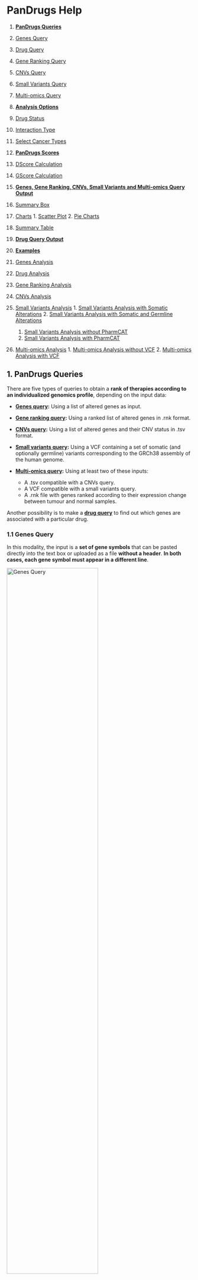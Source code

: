 # PanDrugs Help

1. **[PanDrugs Queries](#!/help#pandrugs-queries)**
  1. [Genes Query](#!/help#genes-query)
  2. [Drug Query](#!/help#drug-query)
  3. [Gene Ranking Query](#!/help#gene-ranking-query)
  4. [CNVs Query](#!/help#cnvs-query)
  5. [Small Variants Query](#!/help#vcf-query)
  6. [Multi-omics Query](#!/help#multi-omics-query)


2. **[Analysis Options](#!/help#analysis-options)**
  1. [Drug Status](#!/help#drugs-status)
  2. [Interaction Type](#!/help#interaction-type)
  3. [Select Cancer Types](#!/help#select-cancer-types)


3. **[PanDrugs Scores](#!/help#pandrugs-scores)**
  1. [DScore Calculation](#!/help#dscore-calculation)
  2. [GScore Calculation](#!/help#gscore-calculation)


4. **[Genes, Gene Ranking, CNVs, Small Variants and Multi-omics Query Output](#!/help#genes-gene-rank-cnvs-vcf-and-multi-omics-query-output)**
  1. [Summary Box](#!/help#summary-box)
  2. [Charts](#!/help#drug-status-level)
    1. [Scatter Plot](#!/help#scatter-plot)
    2. [Pie Charts](#!/help#pie-charts)
  3. [Summary Table](#!/help#summary-table)


5. **[Drug Query Output](#!/help#drug-query-output)**


6. **[Examples](#!/help#examples)**
  1. [Genes Analysis](#!/help#examples-genes-query)
  2. [Drug Analysis](#!/help#examples-drug-query)
  3. [Gene Ranking Analysis](#!/help#examples-gene-ranking-query)
  4. [CNVs Analysis](#!/help#examples-cnvs-query)
  5. [Small Variants Analysis](#!/help#examples-vcf-query)
    1. [Small Variants Analysis with Somatic Alterations](#!/help#examples-vcf-query-somatic-variants)
    2. [Small Variants Analysis with Somatic and Germline Alterations](#!/help#examples-vcf-query-somatic-germline-variants)
      1. [Small Variants Analysis without PharmCAT](#!/help#examples-vcf-query-no-pharmcat)
      2. [Small Variants Analysis with PharmCAT](#!/help#examples-vcf-query-pharmcat)
  6. [Multi-omics Analysis](#!/help#examples-multi-omics-query)
    1. [Multi-omics Analysis without VCF](#!/help#examples-multi-omics-query-wo-vcf)
    2. [Multi-omics Analysis with VCF](#!/help#examples-multi-omics-query-w-vcf)


## 1. PanDrugs Queries<a name="pandrugs-queries"></a>
There are five types of queries to obtain a **rank of therapies according to an individualized genomics profile**, depending on the input data:

  - **[Genes query](#!/help#genes-query):** Using a list of altered genes as input.
  - **[Gene ranking query](#!/help#gene-ranking-query):** Using a ranked list of altered genes in .rnk format.
  - **[CNVs query](#!/help#gene-ranking-query):** Using a list of altered genes and their CNV status in .tsv format.
  - **[Small variants query](#!/help#vcf-query):** Using a VCF containing a set of somatic (and optionally germline) variants corresponding to the GRCh38 assembly of the human genome.
  - **[Multi-omics query](#!/help#multi-omics-query):** Using at least two of these inputs:
    
    - A .tsv compatible with a CNVs query.
    - A VCF compatible with a small variants query.
    - A .rnk file with genes ranked according to their expression change between tumour and normal samples.

Another possibility is to make a **[drug query](#!/help#drug-query)** to find out which genes are associated with a particular drug.

### 1.1 Genes Query<a name="genes-query"></a>
In this modality, the input is a **set of gene symbols** that can be pasted directly into the text box or uploaded as a file **without a header**. **In both cases, each gene symbol must appear in a different line**.

<div style="text-align: left;"><img src="genes-query-01.png" alt="Genes Query" height="70%" width="70%"/>

### 1.2 Drug Query<a name="drug-query"></a>
**A single drug** can be queried to explore its connection with the genes in the database. PanDrugsdb contains information about drug synonyms. So, as you type a drug name, several suggestions matching your query will appear.

<div style="text-align: left;"><img src="drug-query-01.png" alt="Drug Query" height="70%" width="70%"/>

### 1.3 Gene Ranking Query<a name="gene-ranking-query"></a>
In this type of query, it is possible to upload a **ranked list of genes as a [.rnk file](https://software.broadinstitute.org/cancer/software/gsea/wiki/index.php/Data_formats#RNK:_Ranked_list_file_format_.28.2A.rnk.29)**.

This file must consist of two tab-delimited columns containing gene symbols and the ranking metric, respectively. Each gene symbol must appear in a different line. 

The ranking metric will be scaled between 0 and 1 and will be treated as a user-supplied [GScore](#!/help#gscore-calculation), overwriting the pre-computed one.

<div style="text-align: left;"><img src="gene-ranking-query-01.png" alt="Gene Ranking Query" height="70%" width="70%"/>

### 1.4 CNVs Query<a name="cnvs-query"></a>
In this modality, you can upload a **tab-delimited file without headers** formed by two columns. The first one must contain a **gene symbol** per line. The second column must indicate the **CNV status** of the corresponding gene (either "AMP" for amplification or "DEL" for deletion). **Diploid genes must not be listed in this file**.

<div style="text-align: left;"><img src="cnvs-query-01.png" alt="CNVs Query" height="70%" width="70%"/>

### 1.5 Small Variants Query<a name="vcf-query"></a>
In this type of query, you must upload a **[VCF](https://samtools.github.io/hts-specs/VCFv4.2.pdf)** containing somatic and, optionally, germline variants. The genomic coordinates in this VCF must correspond to the GRCh38 assembly of the human genome.

**If the input VCF contains germline variants, there is an option to run [PharmCAT](https://pharmcat.org) and include the [Clinical Pharmacogenetics Implementation Consortium (CPIC)](https://cpicpgx.org) guidelines in the final ranking returned by PanDrugs**. To do so, the **input VCF must contain genotype data with one or two sample columns**. These are the two accepted formats:

- **Ideally**, a VCF with **two sample columns named "tumor" and "normal"** detailing the genotypes of the corresponding variant in each sample. Please note that, while the order of the sample columns is indifferent, **the names must be exactly "tumor" and "normal"**.
- A VCF with a **single sample column** containing somatic and germline variants all together. In this case, **there are no requirements regarding the name of the sample column**.

<div style="text-align: left;"><img src="vcf-query-01.png" alt="Small Variants Query" height="70%" width="70%"/>

To create a new analysis, click on <span style="color:#50AC50">**New variants analysis...**</span> and then select a valid VCF file. You can click on <span style="color:#50AC50">**PharmCAT analysis**</span> and optionally upload a .tsv file with genotypes called outside PharmCAT. Moreover, you can provide a meaningful name for the job. Finally, click on <span style="color:#50AC50">**Submit VCF**</span>.

<div style="text-align: left;"><img src="vcf-query-02.png" alt="New VCF Analysis" height="40%" width="40%"/>

A message indicating that the computation has been successfully submitted will appear. In this message, you will get a link to follow the computation progress.

<div style="text-align: left;"><img src="vcf-query-03.png" alt="Small Variants Query Submission Message" height="40%" width="40%"/>

Moreover, if you come back to the <span style="color:#50AC50">**Small Variants**</span> tab or follow the link, you will notice a progress bar associated with your job. As the computation progresses, the completion of the different steps will be indicated in this progress bar.

<div style="text-align: left;"><img src="vcf-query-04.png" alt="Progress Bar" height="70%" width="70%"/>

During this process, the somatic variants included in the VCF are annotated using Ensembl's [Variant Effect Predictor (VEP)](https://www.ensembl.org/info/docs/tools/vep/index.html) and additional databases. With these annotations, a Variant Score (VScore) is computed for each variant. The final GScore is then calculated as the maximum VScore for the principal transcript of each gene.

If you clicked on <span style="color:#50AC50">**PharmCAT analysis**</span>, the germline variants will be used to query PharmCAT to retrieve the CPIC recommendations.

Finally, when the progress bar is complete, you can query PanDrugsdb and obtain a ranking of treatments **tailored to the provided genomics profile**. If you clicked on <span style="color:#50AC50">**PharmCAT analysis**</span>, PanDrugs output will contain CPIC guidelines (if any) for the ranked drugs and a link to PharmCAT's report.

Moreover, it is possible to download a tab-delimited file with the annotations for each somatic variant and the corresponding VScore by clicking on <span style="color:#50AC50">**Download VScores**</span> or the PharmCAT report by clicking on <span style="color:#50AC50">**PharmCAT report**</span>.

<div style="text-align: left;"><img src="vcf-query-05.png" alt="Progress Bar Completed" height="70%" width="70%"/>

If you are logged in PanDrugs, the results of the query will be stored in your account. You will be able to access any previous analyses done within the last 6 months and select one of them to make a new query. You can register [here](https://pandrugs.sing-group.org/#!/login). **Note that the germline variants used to query PharmCAT are deleted immediately and are not stored in our servers**.

### 1.6 Multi-omics Query<a name="multi-omics-query"></a>
You can perform a multi-omics query in case you have at least two of these inputs for the same patient:

  - CNV data.
  - A VCF.
  - Expression data.

<div style="text-align: left;"><img src="multi-omics-query-01.png" alt="Multi-omics Query" height="100%" width="100%"/>

In this type of query, the expression data can be uploaded as a **[.rnk file](https://software.broadinstitute.org/cancer/software/gsea/wiki/index.php/Data_formats#RNK:_Ranked_list_file_format_.28.2A.rnk.29)**.

This file must consist of two tab-delimited columns containing gene symbols and the ranking metric, respectively. Each gene symbol must appear in a different line and **the ranking metric must reflect the expression change between tumour and normal samples** (e.g. a differential expression test statistic).

The files containing CNV information and the VCF must be as detailed in sections [CNVs Query](#!/help#cnvs-query) and [Small Variants Query](#!/help#vcf-query), respectively.

If expression data is available, PanDrugs will compute the 90th percentile of the expression metric and will assign an expression label to each gene in the .rnk file:

- **Highly Overexpressed:** Genes with an expression metric above the 90th percentile.
- **Overexpressed:** Genes with an expression metric > 0.
- **Underexpressed:** Genes with an expression metric < 0.
- **Not Expressed:** Genes with no expression information (i.e. genes that appear in any other input).

Then, PanDrugs will query its database with the genes with known CNV status information, if available. Moreover, if there is a VCF, PanDrugs runs a small variants query (with an optional call to PharmCAT) as [detailed before](#!/help#vcf-query). The output table will contain annotations for each drug-associated gene, including its SNV, CNV and expression status, when available.

## 2. Analysis Options<a name="analysis-options"></a>

Those queries based on genes ([genes](#!/help#genes-query), a [gene ranking](#!/help#gene-ranking-query), [CNVs](#!/help#cnvs-query) and [small variants](#!/help#vcf-query)) can be adjusted using the panel of analysis options.

PanDrugs2 includes two analysis modes: the **clinical mode**, which filters out experimental drugs and pathway member associations from the query results, and the **discovery mode**, which allows the selection of all possible filters to expand the therapeutic options suggested by PanDrugs.

<div style="text-align: left;"><img src="analysis-options.png" alt="Analysis Options" height="60%" width="60%"/>

### 2.1 Drug Status<a name="drugs-status-level"></a>

Allows filtering therapeutic options according to their approval status for cancer or other pathologies. The options are:

**Cancer:**

- **FDA approved:** FDA-approved drugs for cancer treatment.
- **Clinical trials:** Drugs in clinical trials for cancer treatment.

**Other pathologies:**

- **FDA approved:** FDA-approved drugs for other conditions or pathologies.
- **Clinical trials:** Drugs in clinical trials for the treatment of other conditions or pathologies.
- **Experimental:** Compounds in the pre-clinical stage.

By default, the clinical mode is selected so the results include approved drugs or drugs in clinical trials for cancer or other pathologies.

### 2.2 Interaction Type<a name="interaction-type"></a>

Allows filtering therapeutic options according to the type of drug-gene interaction:

- **Direct target<img src="direct-target-interaction.svg" alt="Direct Target" height="25" width="85" style="vertical-align:middle;"/>:** Show drugs that directly target any input gene that contributes to a disease phenotype (e.g. *BRAF* is a direct target of vemurafenib).

- **Biomarker<img src="biomarker-interaction.svg" alt="Biomarker" height="25" width="85" style="vertical-align:middle;"/>:** Show drugs whose response is associated, based on clinical or pre-clinical evidence, with the genetic status of any input gene (e.g. *BRCA*-mutated cancers responding to PARP inhibitors).

- **Genetic dependency<img src="genetic-dependency-interaction.svg" alt="Pathway Member" height="25" width="135" style="vertical-align:middle;"/>**: Show drugs that target any druggable gene upon which an input gene functionally depends (e.g. patients with *BRAF* GoF treated with BRAF and MEK inhibitors can develop resistance involving MAPK signalling reactivation. Thus, PanDrugs suggests targeting *MAP2K1* in tumours with *BRAF* GoF).

- **Pathway member<img src="pathway-member-interaction.svg" alt="Pathway Member" height="25" width="135" style="vertical-align:middle;"/>:** Show drugs that target any downstream druggable genes within the pathway of the input genes (e.g. patients with mutations in *TSC1/2* respond to downstream inhibition of the mTOR pathway).

By default, the clinical mode is selected so the results include all types of drug-gene interactions except for pathway members.

### 2.3 Select Cancer Types<a name="select-cancer-types"></a>

Allows to filter therapeutic options **approved for specific cancer types**. **Drugs in clinical trials or experimental drugs associated with the input genes will be shown independently of this filter**. If you want your output to only contain approved drugs for the selected cancer types, **you must also filter by FDA-approved drugs for cancer** (see [Drug Status](#!/help#drugs-status-level) section).

By default, all cancer types are selected.

## 3. PanDrugs Scores<a name="pandrugs-scores"></a>

PanDrugs **ranks the results based on** two scores: the **Drug Score (DScore)** and the **Gene Score (GScore)**.

- The **DScore** measures the **suitability of the treatment** according to the drug indication and status, type of drug-gene association and curation level of the sources. It **ranges from -1 to 1**, with the negative values corresponding to resistance and the positive values corresponding to sensitivity.

- The **GScore** measures the **biological relevance of a gene in the tumoral process and its druggability**. It is estimated according to gene essentiality, tumor vulnerability, relevance of the gene in cancer, its druggability level, the biological impact of mutations, the frequency of gene alterations and their clinical implications. The GScore **ranges from 0 to 1**.

### 3.1 DScore Calculation<a name="dscore-calculation"></a>

This score has been calculated according to the drug indication for cancer or other diseases, its approval status and the type of direct drug-gene association (direct target or biomarker). Moreover, the sign of the pre-computed DScore indicates the direction of the drug response (sensitivity or resistance).

| Disease                           | Drug Status     | Druggable Gene | Pre-computed DScore |
| --------------------------------- | --------------- | -------------- | ------------------- |
| Cancer                            | Approved        | Direct target  | ±1                  |
|                                   |                 | Biomarker      | ±0.9                |
| Other (in cancer clinical trials) |                 | Direct target  | ±0.8                |
|                                   |                 | Biomarker      | ±0.7                |
| Cancer                            | Clinical Trials | Direct target  | ±0.6                |
|                                   |                 | Biomarker      | ±0.5                |
| Other                             | Approved        | Direct target  | ±0.4                |
|                                   |                 | Biomarker      | ±0.3                |
|                                   | Clinical Trials | Direct target  | ±0.2                |
|                                   |                 | Biomarker      | ±0.1                |
|                                   | Experimental    | Direct target  | ±0.0008             |
|                                   |                 | Biomarker      | ±0.0004             |

The final DScore reported by PanDrugs depends on the type of query:
  
  - **After a Drug Query:** The table shows the pre-computed DScore of each drug-gene association.

  - **After any other query:** The table shows a final DScore for each individual drug. PanDrugs modifies the pre-computed DScore in absolute value to account for the approval status of the drug, the number of associated genes, their interactions with the drug and the curation level of the sources. The final DScore is then assigned to the maximum modified pre-computed DScore in absolute value multiplied by its original sign. If there are two maximum values with an opposed sign, the final DScore will be positive. Moreover, if the mutation of a drug-associated gene confers <span style="color:#7F0004">**resistance**</span> to the drug and the alteration of another associated gene indicates <span style="color:#2F7658">**sensitivity**</span>, that drug will be assigned the label <img src="response-both.svg" alt="Both" height="35" width="38" style="vertical-align:middle;"/>.

### 3.2 GScore Calculation<a name="gscore-calculation"></a>

PanDrugsdb stores pre-computed GScores for each gene symbol. This score has been calculated according to gene essentiality, tumour vulnerability, the relevance of the gene in cancer and its druggability level.

Depending on the type of query, the GScore can suffer modifications:
  
  - **After a drug, genes or CNVs query:** The GScore is equal to the pre-computed GScore.

  - **After a gene ranking query:** The GScore is computed by scaling the ranking metric between 0 and 1.

  - **After a small variants query:** A Variant Score (VScore) is computed for each variant taking into account their biological impact, their frequency, their clinical implications and the pre-computed GScore of the corresponding gene. The GScore is then calculated as the maximum VScore for the principal isoform of each gene.

  - **After a multi-omics query:** There can be two types of GScores:

    - **For the variants in the VCF:** The GScore is computed from VScores as in a small variants query.
    - **For the genes in the CNV file:** The GScore is computed as in a CNVs Query.

    If a gene has small variants and CNVs, the GScore computed from VScores has priority over the other GScore.
  
Except for the drug queries, the final PanDrugs ranking shows a collapsed GScore for each treatment, which is the maximum GScore among all drug-gene associations. PanDrugs collapsed table can be expanded to retrieve each individual GScore.

## 4. Genes, Gene Ranking, CNVs, Small Variants and Multi-omics Query Output<a name="genes-gene-rank-cnvs-vcf-and-multi-omics-query-output"></a>

Once the query has been completed, a summary box with the execution details, some plots and a summary table with a drug ranking will appear.

### 4.1 Summary Box<a name="summary-box"></a>

This box details the total number of queried genes as well as the number of genes present and absent in PanDrugsdb. Morever, it specifies the type of query in the title and the [analysis options](#!/help#analysis-options) that were selected. If you made a [Small Variants Query](#!/help#vcf-query) with <span style="color:#50AC50">**PharmCAT analysis**</span>, the full PharmCAT's report will be available for download at the summary box.

<div style="text-align: left;"><img src="summary-box-01.png" alt="Summary Box" height="100%" width="100%"/>

### 4.2 Charts<a name="drug-status-level"></a>

#### 4.2.1 Scatter Plot<a name="scatter-plot"></a>

In this plot, the x and y axes represent the DScore and GScore for each drug, respectively. Positive values of the x axis correspond to sensitivity assignations and negative values represent resistance associations.

The ranked therapies are plotted as points with different shapes, colors and sizes:

- **Shape** indicates the type of drug-gene association.
- **Color** indicates the approval status of the drug.
- **Size** is proportional to the final GScore/DScore ratio.

Moreover, we define two thresholds: DScore = 0.7 and GScore = 0.6 to divide the scatter plot into quadrants. The area above both thresholds is shaded in green and includes the drugs labelled as **Best Therapeutic Candidates (BTC)**.

You can click and drag the cursor to select any plot region you want to zoom in. In addition, the scatter plot can be printed or downloaded in different formats (PNG, JPEG, PDF or SVG) by clicking on this icon: <img src="download-icon.png" alt="Download Icon" height="15" width="15"/>.

<div style="text-align: left;"><img src="scatter-plot-01.svg" alt="Scatter Plot" height="80%" width="80%"/>

<div style="text-align: left;"><img src="scatter-plot-02.svg" alt="Scatter Plot Zoom In" height="80%" width="80%"/>

#### 4.2.2 Pie Charts<a name="pie-charts"></a>

**Drugs by approval status**

This chart shows the percentage of ranked therapies in each approval status group (<span style="color:#34BD85">Approved</span>, <span style="color:#FFCD46">Clinical Trials</span> or <span style="color:#337DB5">Experimental</span>).

<div style="text-align: left;"><img src="pie-chart-01.svg" alt="Pie Chart Approval Status" height="70%" width="70%"/>

**Drugs by family**

This chart shows the percentage of ranked therapies that belongs to each drug family.

<div style="text-align: left;"><img src="pie-chart-02.svg" alt="Pie Chart Drug Family" height="70%" width="70%"/>

These two charts can also be printed or downloaded in different formats (PNG, JPEG, PDF or SVG) by clicking on this icon: <img src="download-icon.png" alt="Download Icon" height="18" width="18" style="vertical-align:middle;"/>.

### 4.3 Summary Table<a name="summary-table"></a>

The summary table shows the therapeutic options returned by PanDrugs ranked first by DScore and then by GScore. This table has the following columns:

**1. Gene(s):** Queried genes that have an association with the corresponding drug in PanDrugsdb. Each gene symbol is linked to its page at the [NCBI](https://www.ncbi.nlm.nih.gov/gene).

**2. Drug:** Compound's name. Each drug is linked to its page in [PubChem](https://pubchem.ncbi.nlm.nih.gov).

**3. Interaction:** Drug-gene relationship between the genes and the drug. The value of this column in the collapsed table corresponds to the drug-gene pair with the highest DScore and GScore. Options are:

  - **Direct:** The altered gene is the target or the biomarker of the drug.

    - **Direct target <img src="direct-target-interaction.svg" alt="Direct Target" height="25" width="85" style="vertical-align:middle;"/>**
    - **Biomarker <img src="biomarker-interaction.svg" alt="Biomarker" height="25" width="85" style="vertical-align:middle;"/>**

  - **Indirect:** The drug's target is a gene related to the altered one.

    - **Pathway member<img src="pathway-member-interaction.svg" alt="Pathway Member" height="25" width="135" style="vertical-align:middle;"/>**
    <!-- - Genetic dependency <img src="genetic-dependency-interaction.svg" alt="Genetic Depedency" height="14" width="85"/> -->

**4. Drug status:** Approval status and cancer prescription for the approved drugs.

**5. Type of therapy:** Only available for drugs approved for cancer treatment. Options are:

  - **Targeted therapy:** Drugs that specifically attack cancer cells.
  - **Chemotherapy:** Drugs that kill fast-growing cells.
  - **Immunotherapy:** Drugs that boost or change how the immune system works in order to fight against cancer.
  - **Hormone therapy:** Suppression of certain hormones that can prompt or help in the tumor growth.
  - **Photodynamic therapy:** Use of light-sensitive drugs, called photosensitizing agents, along with light to kill cancer cells.

**6. Drug response:** <img src="response-sensitivity.svg" alt="Sensitivity" height="35" width="70" style="vertical-align:middle;"/> or <img src="response-resistance.svg" alt="Resistance" height="35" width="75" style="vertical-align:middle;"/> response, based on the gene alteration. Alerts are included in this area:

  - <img src="response-both.svg" alt="Both" height="35" width="38" style="vertical-align:middle;"/> If there is a predicted <span style="color:#7F0004">**resistance**</span> response to a drug based on a particular gene and another gene indicates <span style="color:#2F7658">**sensitivity**</span>, that drug will be assigned the label <span style="color:#295876">**both**</span> in the Drug response column. These indications should be reviewed to decide drug's suitability for a particular case, as sometimes the <span style="color:#2F7658">**sensitivity**</span> or <span style="color:#7F0004">**resistance**</span> response is dependent on a particular type of alteration. 
  - <img src="response-alert.svg" alt="Exclamation Mark" height="35" width="35" style="vertical-align:middle;"/> Sometimes, an exclamation mark appears as a warning, indicating that some information based on expert knowledge has to be taken into account.

**7. Family:** Drug family to which the compound belongs to. It is based on the [KEGG's Target-based Classification of Drugs](https://www.genome.jp/kegg-bin/get_htext?br08310.keg) and the [Connectivity Map (CMAP)](https://www.broadinstitute.org/connectivity-map-cmap) classification.

**8. Source(s):** Source(s) where the drug-gene interaction comes from. Each source name links to the original resource. Sources are:

  <img src="pandrugs-sources.png" alt="PanDrugs Sources" height="750" width="500" style="horizontal-align:left;"/>

**9. DScore:** Measures the suitability of the treatment. It ranges from -1 to 1, with the negative values corresponding to resistance and the positive values corresponding to sensitivity. For further information, please refer to [DScore Calculation](#!/help#dscore-calculation) section.

**10. GScore:** Measures the biological relevance of the gene in the tumoral process and its druggability. It ranges from 0 to 1. For further information, please refer to [GScore Calculation](#!/help#gscore-calculation) section.

**11. BTC:** The Best Therapeutic Candidates, with DScore > 0.7 and GScore > 0.6, are highlighted with a yellow star <img src="btc.png" alt="Best Therapeutic Candidate" height="25" width="25" style="vertical-align:middle;"/> in the BTC column.
  
**12. PharmCAT:** This column will appear after a [Small Variants Query](#!/help#vcf-query) or a [Multi-omics Query](#!/help#multi-omics-query) with <span style="color:#50AC50">**PharmCAT analysis**</span>. The drugs with CPIC recommendations will be labelled with one of these icons:

  - <img src="strongly-recommended.svg" alt="Strongly Recommended" height="35" width="35" style="vertical-align:middle;"/> **Strongly Recommended:** There is **strong** evidence to **recommend** the administration of this drug according to patient's germline variants.
  - <img src="moderately-recommended.svg" alt="Moderately Recommended" height="35" width="35" style="vertical-align:middle;"/> **Moderately Recommended:** There is **moderate** evidence to **recommend** the administration of this drug according to patient's germline variants.
  - <img src="warning.svg" alt="Warning" height="35" width="35" style="vertical-align:middle;"/> **Warning:** There are **several recommendations** for the same drug-variant association. These indications should be reviewed to decide which recommendation to follow based on the patient's population. 
  - <img src="moderately-not-recommended.svg" alt="Moderately not Recommended" height="35" width="35" style="vertical-align:middle;"/> **Moderately not Recommended:** There is **moderate** evidence to **not recommend** the administration of this drug according to patient's germline variants.
  - <img src="strongly-not-recommended.svg" alt="Strongly not Recommended" height="35" width="35" style="vertical-align:middle;"/> **Strongly not Recommended:** There is **strong** evidence to **not recommend** the administration of this drug according to patient's germline variants.

  All these icons are linked to the corresponding drug section in PharmCAT's report, which further explains the administration recommendation. The full PharmCAT's report can be downloaded from the [summary box](#!/help#summary-box).

**13. SNV:** This column will appear after a [Multi-omics Query](#!/help#multi-omics-query) with a VCF. A drug will be labelled with this icon <img src="small-variants.svg" alt="SNV" height="35" width="35" style="vertical-align:middle;"/> when any of its associated genes presents a somatic variant.

**14. CNV:** This column will appear after a [Multi-omics Query](#!/help#multi-omics-query) with a CNV file or a [CNVs Query](#!/help#cnvs-query). A drug will be labelled with this icon <img src="cnvs.svg" alt="CNV" height="35" width="35" style="vertical-align:middle;"/> when any of its associated genes presents a CNV (either an <!--<span style="color:#FFA42B">Amplification</span>--><img src="amplification.svg" alt="Sensitivity" height="40" width="85" style="vertical-align:middle;"/> or <!--<span style="color:#6E66D4">Deletion</span>--><img src="deletion.svg" alt="Sensitivity" height="40" width="60" style="vertical-align:middle;"/>).

**15. Expression:** This column will appear after a [Multi-omics Query](#!/help#multi-omics-query) with expression data. A drug will be labelled with this icon <img src="expression.svg" alt="Expression" height="35" width="35" style="vertical-align:middle;"/> when any of its associated genes is labelled as

  - <img src="highly-overexpressed-oncogene.svg" alt="Highly Overexpressed Oncogene" height="35" width="35" style="vertical-align:middle;"/> Highly Overexpressed <!--Oncogene-->Gene
  - <img src="overexpressed.svg" alt="Overexpressed" height="35" width="35" style="vertical-align:middle;"/> Overexpressed
  - <img src="underexpressed.svg" alt="Underexpressed" height="35" width="35" style="vertical-align:middle;"/> Underexpressed

Each row has **ADDITIONAL INFORMATION** that can be expanded clicking on the <img src="plus.png" alt="Expand Icon" height="18" width="20" style="vertical-align:middle;"/> button. Columns 6, 8 to 10 and 13 to 15 are further detailed for each gene involved in the drug assignation. Moreover, a new section for each gene is shown on the left. This section contains:

  - A sentence explaining the association between the drug and the gene.

  - The type of drug-gene ineraction for that gene. When this interaction is of type pathway member <img src="pathway-member-interaction.svg" alt="Pathway Member" height="25" width="135" style="vertical-align:middle;"/>, there is a button that shows a pop-up with a summary of the KEGG pathways the gene is involved in. Each pathway name has a link to a KEGG's visualization with the affected and targeted genes highlighted.

  - The type of alteration that drives the <span style="color:#2F7658">**sensitivity**</span>/<span style="color:#7F0004">**resistance**</span>/<span style="color:#295876">**both**</span> drug response.

  - A link to [PubMed](https://pubmed.ncbi.nlm.nih.gov) and [ClinicalTrials.gov](https://clinicaltrials.gov/ct2/home) with additional information regarding the drug-gene association.

  - **After a query with a VCF (either a [Small Variants](#!/help#vcf-query) or [Multi-omics Query](#!/help#multi-omics-query)):** Annotations for the variant affecting the gene are provided.

  - **After a [Multi-omics Query](#!/help#multi-omics-query):** A sentence explaning the coherence between the alterations found in the different input files is provided.

## 5. Drug Query Output<a name="drug-query-output"></a>

After making a [drug query](#!/help#drug-query) to retrieve the genes associated with a particular drug, the result consists of a summary box and a summary table similar to the one returned by other types of queries.

In this case, the summary box details the genes associated with the input drug according to PanDrugsdb. Moreover, it specifies the drug status and type of therapy.

<div style="text-align: left;"><img src="summary-box-02.png" alt="Summary Box After Drug Query" height="100%" width="100%"/>

In the [summary table](#!/help#summary-table), each row represents a gene associated with the input drug. The reported DScore and GScore are the pre-computed ones.

## 6. Examples<a name="examples"></a>

### 6.1. Genes Analysis<a name="examples-genes-query"></a>

Load <span style="color:#50AC50">**Example 3**</span> from the [genes query tab](#!/query?tab=genes).

This list contains the genes involved in the PI3K-AKT-mTOR signaling pathway, which plays an important role in proliferation.

<div style="text-align: left;"><img src="genes-query-example-input.png" alt="Genes Query Input" height="100%" width="100%"/>

Select **Pathway member** in the <span style="color:#50AC50">**Analysis options**</span> panel and click on the <span style="color:#50AC50">**Query**</span> button.

<u>**Output Interpretation**</u>

In the results page, you will see a summary box with the execution details, some plots and a summary table with the drug ranking (see [Genes, Gene Ranking, CNVs, Small Variants and Multi-omics Query Output](#!/help#genes-gene-rank-cnvs-vcf-and-multi-omics-query-output) section for further details).

Among the Best Therapeutic Candidates <img src="btc.png" alt="Best Therapeutic Candidate" height="20" width="20" style="vertical-align:middle;"/>, PanDrugs suggests alpelisib and temsirolimus.

<div style="text-align: left;"><img src="scatter-plot-02.svg" alt="Scatter Plot Genes Query" height="80%" width="80%"/>

If you take a look at the summary table, you will see that these two drugs have the highest DScore and GScore in the ranking. Also, they have multiple associations with several input genes, being the ones with the highest DScore and GScore:

- A direct target <img src="direct-target-interaction.svg" alt="Direct Target" height="25" width="85" style="vertical-align:middle;"/> for alpelisib.
- A pathway member <img src="pathway-member-interaction.svg" alt="Pathway Member" height="25" width="135" style="vertical-align:middle;"/> for temsirolimus.

Moreover, temsirolimus and alpelisib are both targeted therapies approved for cancer and belong to the PI3K inhibitor and mTOR inhibitor families respectively.

<div style="text-align: left;"><img src="genes-query-output-01.png" alt="Genes Query Summary Table Collapsed" height="100%" width="100%"/>

If you expand temsirolimus row by clicking on the <img src="plus.png" alt="Expand Icon" height="18" width="20" style="vertical-align:middle;"/> button you will notice that this drug suggestion is based on:

1. A pathway member association with *AKT1*, *AKT2*, *PDPK1*, *PIK3CA*, *PIK3R1*, *PIK3R2*, *RHEB*, *TSC1* and *TSC2*, which are upstream of the direct target *MTOR*. You can click on <span style="color:#50AC50">**See pathways**</span> to retrieve more information regarding the functional pathways in which they are involved.
2. A direct target inhibition: *MTOR*.
3. Three response biomarkers: *PIK3CA*, *PTEN* and *AKT*.

You may also notice one alert <img src="response-alert.svg" alt="Exclamation Mark" height="25" width="25" style="vertical-align:middle;"/> in the **Drug response** column. This alert indicates that a *PTEN* deficiency is associated with reduced sensitivity to the drug.

<div style="text-align: left;"><img src="genes-query-output-02.png" alt="Genes Query Summary Table Expanded" height="100%" width="100%"/>

### 6.2. Drug Analysis<a name="examples-drug-query"></a>

[Query encorafenib](#!/query?tab=drugs).

Encorafenib is a targeted therapy approved for the treatment of colon, rectum and skin cancer.

<div style="text-align: left;"><img src="drug-query-example-input.png" alt="Drug Query Input" height="50%" width="50%"/>

Click on the <span style="color:#50AC50">**Query**</span> button.

<u>**Output Interpretation**</u>

On the results page, you will see a summary box and a summary table similar to the one returned by other types of queries (see [Drug Query Output](#!/help#drug-query-output) section for further details).

<div style="text-align: left;"><img src="drug-query-output-01.png" alt="Drug Query Summary Box" height="90%" width="90%"/>

In the summary table, each row represents a gene associated with encorafenib. We can observe examples for each type of drug-gene association:

- **Direct targets:** Such as *BRAF*, *RAF1*, *CCND1* and *ARAF*.
- **Biomarkers:** Such as *EGFR*, *MAP2K1*, *KRAS*, *TP53* or *PTEN*. Notice that the *MAP2K1* entry has an alert <img src="response-alert.svg" alt="Exclamation Mark" height="25" width="25" style="vertical-align:middle;"/> that indicates that a *MAP2K1* mutation (V211D) may induce drug resistance to encorafenib.
- **Genetic dependencies:** Such as *KRAS* (GoF) and *RAF1*.
- **Pathway members:** Such as *CCND1*, which is a direct target downstream of *ARAF*, *BRAF*, *KRAS*, *MAP2K1*, *RAF1* and *TP53*. Note that *CCND1* GScore as a pathway member (DScore = 1) is different from its score as a direct target (DScore = 0.7257) since the first one is computed as the maximum GScore of all upstream genes.

<div style="text-align: left;s"><img src="drug-query-output-02.png" alt="Drug Query Summary Table Collapsed" height="100%" width="100%"/>

### 6.3. Gene Ranking Analysis<a name="examples-gene-ranking-query"></a>

[Load example for a non-small cell lung adenocarcinoma patient from the TCGA.](#!/query?tab=generank)

This example corresponds to patient [TCGA-91-6847](https://www.cbioportal.org/patient?studyId=luad_tcga_pan_can_atlas_2018&caseId=TCGA-91-6847), who harbors an amplification in *EGFR* that leads to an increased expression of this gene. The example .rnk file contains the top 500 highly expressed genes. The ranking metric in this case is the statistic of the differential expression test.

<div style="text-align: left;"><img src="gene-ranking-query-example-input.png" alt="Gene Ranking Query Input" height="100%" width="100%"/>

Load the .rnk file, select all **discovery mode** filters in the <span style="color:#50AC50">**Analysis options**</span> panel and click on the <span style="color:#50AC50">**Query**</span> button.

<u>**Output Interpretation**</u>

On the results page, you will see a summary box with the execution details, some plots and a summary table with the drug ranking (see [Genes, Gene Ranking, CNVs, Small Variants and Multi-omics Query Output](#!/help#genes-gene-rank-cnvs-vcf-and-multi-omics-query-output) section for further details).

These results can be interpreted as the ones obtained after a [genes analysis](#!/help#examples-genes-query), but keep in mind that the GScores are dependent on the input ranking metric.

For this example, PanDrugs finds a handful of Best Therapeutic Candidates <img src="btc.png" alt="Best Therapeutic Candidate" height="20" width="20" style="vertical-align:middle;"/> with GScores = 1. 

<div style="text-align: left;"><img src="gene-ranking-query-output-01.svg" alt="Scatter Plot Gene Ranking Query" height="80%" width="80%"/>

Please, order the summary table by descending GScore to visualize the results.

<div style="text-align: left;"><img src="gene-ranking-query-output-02.png" alt="Gene Ranking Query Summary Table Collapsed" height="100%" width="100%"/>

If we take a closer look at the .rnk file and expand any row by clicking on the <img src="plus.png" alt="Expand Icon" height="18" width="20" style="vertical-align:middle;"/> button, we will notice that the gene that is driving these results is the top most overexpressed one: *CALML5*, with a GScore = 1.

<div style="text-align: left;"><img src="gene-ranking-query-output-03.png" alt="Gene Ranking Query Summary Table Expanded" height="100%" width="100%"/>

This gene has no direct association with any drug in PanDrugsdb. Nevertheless, *CALML5* is involved in a lot of different pathways and some of its downstream genes are direct targets of PanDrugs therapies. Thus, all these Best Therapeutic Candidates are obtained via pathway member <img src="pathway-member-interaction.svg" alt="Pathway Member" height="25" width="135" style="vertical-align:middle;"/> associations.

### 6.4 CNVs Analysis<a name="examples-cnvs-query"></a>

[Load example for a breast invasive ductal carcinoma patient from the TCGA.](#!/query?tab=cnv)

This example corresponds to patient [TCGA-D8-A1JD](https://www.cbioportal.org/patient?studyId=brca_tcga&caseId=TCGA-D8-A1JD), who harbours a deletion in the *BRCA2* gene that leads to a decreased expression of this gene. The example file contains all the CNVs detected for this patient.

<div style="text-align: left;"><img src="cnvs-query-example-input.png" alt="CNVs Query Input" height="100%" width="100%"/>

Load the example file, do not modify any of the <span style="color:#50AC50">**Analysis options**</span> and click on the <span style="color:#50AC50">**Query**</span> button.

<u>**Output Interpretation**</u>

On the results page, you will see a summary box with the execution details, some plots and a summary table with the drug ranking (see [Genes, Gene Ranking, CNVs, Small Variants and Multi-omics Query Output](#!/help#genes-gene-rank-cnvs-vcf-and-multi-omics-query-output) section for further details).

These results can be interpreted as the ones obtained after a [genes analysis](#!/help#examples-genes-query).

In this case, PanDrugs finds several Best Therapeutic Candidates <img src="btc.png" alt="Best Therapeutic Candidate" height="20" width="20" style="vertical-align:middle;"/> with GScores = 0.7338. 

<div style="text-align: left;"><img src="cnvs-query-output-01.svg" alt="Scatter Plot CNVs Query" height="80%" width="80%"/>

Please, order the summary table by descending GScore to visualize the results.

All these Best Therapeutic Candidates are driven by *RB1* (GScore = 0.7338). The first result is everolimus, a targeted therapy approved for breast cancer that has *RB1* and *BRCA2* as biomarkers of drug response. If we expand the everolimus row by clicking on the <img src="plus.png" alt="Expand Icon" height="18" width="20" style="vertical-align:middle;"/>, we'll confirm that these two genes are deleted in this patient.

<div style="text-align: left;"><img src="cnvs-query-output-02.png" alt="CNVs Query Summary Table Everolimus" height="100%" width="100%"/>

We know that patients with a deletion in *BRCA2* are susceptible to PARP inhibitors. If we scroll down the table, we'll discover some drugs from this family that have a biomarker <img src="biomarker-interaction.svg" alt="Biomarker" height="25" width="85" style="vertical-align:middle;"/> association with *BRCA2* and a DScore > 0.7. However, as *BRCA2* is not a direct target of PARP inhibitors, its GScore is below the threshold for defining Best Therapeutic Candidates (GScore < 0.6).

<div style="text-align: left;"><img src="cnvs-query-output-03.png" alt="CNVs Query Summary Table PARPi" height="100%" width="100%"/>

### 6.5. Small Variants Analysis<a name="examples-vcf-query"></a>

#### 6.5.1 Small Variants Analysis with Somatic Alterations<a name="examples-vcf-query-somatic-variants"></a>

[Load example for a breast invasive ductal carcinoma patient from the TCGA.](#!/query?tab=vcfrank)

This example corresponds to patient [TCGA-D8-A1JD](https://www.cbioportal.org/patient?studyId=brca_tcga&caseId=TCGA-D8-A1JD), who harbours two mutations in *PIK3CA*. The VCF contains the patient's somatic variants without any germline alteration, so we cannot select <span style="color:#50AC50">**PharmCAT analysis**</span>.

<div style="text-align: left;"><img src="vcf-query-example-input-01.png" alt="Small Variants Query with Somatic Alterations: Input 1" height="40%" width="40%"/>

First, load the VCF, do not click on <span style="color:#50AC50">**PharmCAT analysis**</span> and click on the <span style="color:#50AC50">**Submit VCF**</span> button. 

If you come back to the small variants tab, you will notice a progress bar associated with your job. As the computation progresses, the completion of the different steps will be indicated in here. In this example, PanDrugs will annotate the somatic variants and compute GScores from VScores. For more details, please refer to the [Small Variants Query](#!/help#vcf-query) section.

When the progress bar is complete, do not modify any of the <span style="color:#50AC50">**Analysis Options**</span> and click on the <span style="color:#50AC50">**Query with affected genes**</span> button. Please note that, at this point, it is also possible to download a tab-delimited file with the annotations for each somatic variant and the corresponding VScore by clicking on <span style="color:#50AC50">**Download VScores**</span>.

<div style="text-align: left;"><img src="vcf-query-example-input-02.png" alt="Small Variants Query with Somatic Alterations: Input 2" height="100%" width="100%"/>

<u>**Output interpretation**</u>

On the results page, you will see a summary box with the execution details, some plots and a summary table with the drug ranking (see [Genes, Gene Ranking, CNVs, Small Variants and Multi-omics Query Output](#!/help#genes-gene-rank-cnvs-vcf-and-multi-omics-query-output) section for further details).

These results can be interpreted as the ones obtained after a [genes analysis](#!/help#examples-genes-query), but keep in mind that these GScores also take into account the biological impact, the frequency and the clinical implications of the somatic variants in the VCF.

PanDrugs returns several Best Therapeutic Candidates <img src="btc.png" alt="Best Therapeutic Candidate" height="20" width="20" style="vertical-align:middle;"/> associated with *PIK3CA*.

<div style="text-align: left;"><img src="vcf-query-output-01.svg" alt="Small Variants Query with Somatic Alterations: Scatter Plot" height="80%" width="80%"/>

Among these Best Therapeutic Candidates, there are PI3K inhibitors such as alpelisib and copanlisib.

<div style="text-align: left;"><img src="vcf-query-output-02.png" alt="Small Variants Query with Somatic Alterations: Summary Table Collapsed" height="100%" width="100%"/>

If we expand any of these rows by clicking on the <img src="plus.png" alt="Expand Icon" height="18" width="20" style="vertical-align:middle;"/>, we'll confirm that *PIK3CA* is indeed mutated in this patient. Moreover, PanDrugs details the specific mutation that drives *PIK3CA* GScore.

<!-- Update image -->
<div style="text-align: left;"><img src="vcf-query-output-03.png" alt="Small Variants Query with Somatic Alterations: Summary Table Expanded" height="100%" width="100%"/>

#### 6.5.2 Small Variants Analysis with Somatic and Germline Alterations<a name="examples-vcf-query-somatic-germline-variants"></a>

##### 6.5.2.1 Small Variants Analysis without PharmCAT<a name="examples-vcf-query-no-pharmcat"></a>

[Load example for a colon adenocarcinoma patient with synthetic germline variants.](#!/query?tab=vcfrank)

This example corresponds to a colon adenocarcinoma patient<!--who harbors an alteration in *PIK3CA* gene (p.His1047Arg)-->. The VCF contains patient's somatic variants as well as made up germline variants to simulate how PharmCAT analysis would enrich the final drug ranking in a real case scenario.

<div style="text-align: left;"><img src="vcf-query-example-input-03.png" alt="Small Variants Query with Somatic and Germline Alterations: Input 1" height="40%" width="40%"/>

First, load the VCF, do not click on <span style="color:#50AC50">**PharmCAT analysis**</span> and click on the <span style="color:#50AC50">**Submit VCF**</span> button. 

If you come back to the small variants tab, you will notice a progress bar associated with your job. As the computation progresses, the completion of the different steps will be indicated in here. In this example, PanDrugs will annotate the somatic variants and compute GScores from VScores. For more details, please refer to the [Small Variants Query](#!/help#vcf-query) section.

When the progress bar is complete, select **Pathway member** in the <span style="color:#50AC50">**Analysis options**</span> panel and click on the <span style="color:#50AC50">**Query with affected genes**</span> button. Please note that at this point it is also possible to download a tab-delimited file with the annotations for each somatic variant and the corresponding VScore by clicking on <span style="color:#50AC50">**Download VScores**</span>.

<div style="text-align: left;"><img src="vcf-query-example-input-04.png" alt="Small Variants Query with Somatic and Germline Alterations: Input 2" height="100%" width="100%"/>

<u>**Output interpretation**</u>

In the results page, you will see a summary box with the execution details, some plots and a summary table with the drug ranking (see [Genes, Gene Ranking, CNVs, Small Variants and Multi-omics Query Output](#!/help#genes-gene-rank-cnvs-vcf-and-multi-omics-query-output) section for further details).

These results can be interpreted as the ones obtained after a [genes analysis](#!/help#examples-genes-query), but keep in mind that these GScores also take into account the biological impact, the frequency and the clinical implications of the somatic variants in the VCF.

For this example, PanDrugs finds several Best Therapeutic Candidates <img src="btc.png" alt="Best Therapeutic Candidate" height="20" width="20" style="vertical-align:middle;"/>. Note that the Drug response column shows an alert <img src="response-alert.svg" alt="Exclamation Mark" height="25" width="25" style="vertical-align:middle;"/> for MEK inhibitors. 

<div style="text-align: left;"><img src="vcf-query-output-04.png" alt="Small Variants Query with Somatic and Germline Alterations: Summary Table Collapsed" height="100%" width="100%"/>

If you position your cursor on top of this icon, you will discover that drugs from this family do not provide any benefit for *KRAS*-mutant patients such as this one.

<div style="text-align: left;"><img src="vcf-query-output-05.png" alt="Small Variants Query with Somatic and Germline Alterations: Summary Table Expanded" height="100%" width="100%"/>

If you are interested in a drug repurposing approach using an hormone therapy, you may want to consider Tamoxifen (DScore = 0.9110; GScore = 0.7480), which is approved for breast cancer.

#### 6.5.2.1 Small Variants Analysis with PharmCAT<a name="examples-vcf-query-pharmcat"></a>

Let's enrich the output of the [Small Variants Analysis without PharmCAT](#!/help#examples-vcf-query-no-pharmcat) with CPIC recommendations. [Load example for a breast invasive carcinoma patient from the TCGA.](#!/query?tab=vcfrank)

<div style="text-align: left;"><img src="vcf-query-example-input-05.png" alt="Small Variants Query with Somatic and Germline Alterations - PharmCAT Analysis: Input 1" height="40%" width="40%"/>

Again, load the VCF, but this time click on <span style="color:#50AC50">**PharmCAT analysis**</span>, load the example TSV with the *CYP2D6* genotype called outside PharmCAT and click on the <span style="color:#50AC50">**Submit VCF**</span> button. 

PanDrugs will annotate the somatic variants and compute GScores from VScores. In addition, PanDrugs will query PharmCAT with the germline variants in order to retrieve the CPIC recommendations for the drugs shown in the final ranking. For more details, please refer to the [Small Variants Query](#!/help#vcf-query) section.

When the progress bar is complete, do not modify any of the <span style="color:#50AC50">**Analysis Options**</span> and click on the <span style="color:#50AC50">**Query with affected genes**</span> button. Please note that at this point it is also possible to download a tab delimited file with the annotations for each somatic variant and the corresponding VScore by clicking on <span style="color:#50AC50">**Download VScores**</span>. Moreover, you can download PharmCAT's report by clicking on <span style="color:#50AC50">**PharmCAT report**</span>.

<div style="text-align: left;"><img src="vcf-query-example-input-06.png" alt="Small Variants Query with Somatic and Germline Alterations - PharmCAT Analysis: Input 2" height="100%" width="100%"/>

<u>**Output interpretation**</u>

The results page will look exactly the same as the the output of the [Small Variants Analysis without PharmCAT](#!/help#examples-vcf-query-no-pharmcat). However, the summary table will show an additional column named **PharmCAT**.

Please, take a look at Tamoxifen entry. There is a PharmCAT label that indicates that this patient has germline variants that are associated with Adverse Drug Reactions to this drug. If you click on the icon, you will be redirected to this Tamoxifen's section in PharmCAT's report, which further explains the administration recommendation.

<!--
If you look for Fluorouracil (DScore = 0.8110; GScore = 0.4710) you will see a PharmCAT label that indicates that this patient has germline variants that are associated with Adverse Drug Reactions to this drug. If you click on the icon, you will be redirected to this Fluorouracil's section in PharmCAT's report, which further explains the administration recommendation.
-->
 
<div style="text-align: left;"><img src="vcf-query-output-06.png" alt="Small Variants Query with Somatic and Germline Alterations - PharmCAT Analysis: Summary Table Collapsed" height="100%" width="100%"/>

Moreover, the full PharmCAT's report can be downloaded from the summary box at the top of the page.

<div style="text-align: left;"><img src="vcf-query-output-07.png" alt="Small Variants Query with Somatic and Germline Alterations - PharmCAT Analysis: Summary Box" height="100%" width="100%"/>

### 6.6. Multi-omics Analysis<a name="examples-multi-omics-query"></a>

For this example, we are using small variant, CNV and expression data from patient [TCGA-D8-A1JD](https://www.cbioportal.org/patient?studyId=brca_tcga&caseId=TCGA-D8-A1JD). This patient harbors mutations in *PIK3CA* and a deletion in *BRCA2* that leads to a decreased expression of this gene. 

We have already analyzed data from this patient in the [CNVs Analysis](#!/help#examples-cnvs-query) and the [Small Variants Analysis](#!/help#examples-vcf-query) sections. In the following example we will show how PanDrugs' results can be expanded using different omics data from the same patient.

#### 6.6.1 Multi-omics Analysis without VCF<a name="examples-multi-omics-query-wo-vcf"></a>

[Load example for a breast invasive carcinoma patient from the TCGA.](#!/query?tab=multiomics)

<div style="text-align: left;"><img src="multi-omics-query-example-input-01.png" alt="Multi-omics Query without VCF Input" height="100%" width="100%"/>

First, upload both the example CNV and expression RNK files. Do not click on <span style="color:#50AC50">**With variant analysis**</span>, do not modify any of the <span style="color:#50AC50">**Analysis Options**</span> and click on the <span style="color:#50AC50">**Query**</span> button.

<u>**Output Interpretation**</u>

In the results page, you will see a summary box with the execution details, some plots and a summary table with the drug ranking (see [Genes, Gene Ranking, CNVs, Small Variants and Multi-omics Query Output](#!/help#genes-gene-rank-cnvs-vcf-and-multi-omics-query-output) section for further details).

These results can be interpreted as the ones obtained after a Genes Query.

PanDrugs finds several Best Therapeutic Candidates <img src="btc.png" alt="Best Therapeutic Candidate" height="20" width="20" style="vertical-align:middle;"/> based on CNV and expression evidences. Tamoxifen is the drug with highest combined DScore and GScore (DScore = 0.9810; GScore = 0.6606).

<div style="text-align: left;"><img src="multi-omics-query-output-01.png" alt="Multi-omics Query without VCF Summary Table Collapsed" height="100%" width="100%"/>

If we expand Tamoxifen row by clicking on the <img src="plus.png" alt="Expand Icon" height="18" width="20" style="vertical-align:middle;"/>, we will get futher information about the type of gene alterations that are contributing to PanDrugs ranking:

  - A deletion in *CYSLTR2*.
  - An amplification in *RIPK2*, which induces the overexpression of this gene.
  - A highly overexpressed gene such as *CCNA2*, which is a biomarker of the response to Tamoxifen.

<div style="text-align: left;"><img src="multi-omics-query-output-02.png" alt="Multi-omics Query without VCF Summary Table Expanded" height="100%" width="100%"/>

#### 6.6.2 Multi-omics Analysis with VCF<a name="examples-multi-omics-query-w-vcf"></a>

[Load example for a breast invasive carcinoma patient from the TCGA.](#!/query?tab=multiomics)

The VCF contains patient's somatic variants without any germline alteration, so in this example we cannot select <span style="color:#50AC50">**PharmCAT analysis**</span>.

**Important: If you are logged in**, you will be able to select any of the VCFs that you have previously annotated. These **annotations are stored** in your personal account **up to 6 months**, so they can be queried many times. **If you are a guest user**, you can do this type of analysis **right after a [Small Variants Query](#!/help#vcf-query) with the VCF** of interest.

For the sake of this example, we will run this analysis from scratch.

First, go to the Small Variants Query tab and load the VCF as indicated in section [Small Variants Analysis without PharmCAT](#!/help#examples-vcf-query-no-pharmcat). Please, **do not** click on <span style="color:#50AC50">**PharmCAT analysis**</span>.

<!-- Update image -->
<div style="text-align: left;"><img src="vcf-query-example-input-01.png" alt="Multi-omics Query with VCF Input 1" height="40%" width="40%"/>

<div style="text-align: left;"><img src="vcf-query-example-input-02.png" alt="Multi-omics Query with VCF Input 2" height="100%" width="100%"/>

Once the progress bar is complete, return to the Multi-omics Query tab.

Then, click on <span style="color:#50AC50">**With variant analysis**</span> and select the VCF you just annotated from the list. Also, upload both the example CNV and expression RNK files. Keep in mind that you can choose just one of them, but we want to show you how a complete Multi-omics Analysis looks like.

<div style="text-align: left;"><img src="multi-omics-query-example-input-02.png" alt="Multi-omics Query with VCF Input 3" height="100%" width="100%"/>

Finally, do not modify any of the <span style="color:#50AC50">**Analysis Options**</span> and click on the <span style="color:#50AC50">**Query**</span> button.

<u>**Output Interpretation**</u>

In the results page, you will see a summary box with the execution details, some plots and a summary table with the drug ranking (see [Genes, Gene Ranking, CNVs, Small Variants and Multi-omics Query Output](#!/help#genes-gene-rank-cnvs-vcf-and-multi-omics-query-output) section for further details).

These results can be interpreted as the ones obtained after a Genes Query, but keep in mind that the GScores have been computed in two ways:

- For the genes in the CNV file or the Highly Overexpressed <!--Oncogenes-->Genes found in the RNK file, the GScores are the pre-computed ones. These scores have been calculated according to gene essentiality, tumor vulnerability, relevance of the gene in cancer and its druggability level.

- For the somatic variants found in the VCF, the GScores also take into account the biological impact, the frequency and the clinical implications of these variants.

If a gene is found in the VCF and any other input file, the GScore computed from VScores has priority over the pre-computed GScore.

PanDrugs finds several Best Therapeutic Candidates <img src="btc.png" alt="Best Therapeutic Candidate" height="20" width="20" style="vertical-align:middle;"/> based on small variant, CNV and expression evidences. Tamoxifen is, again, the drug with highest combined DScore and GScore (DScore = 0.9910; GScore = 0.6606).

<div style="text-align: left;"><img src="multi-omics-query-output-03.png" alt="Multi-omics Query without VCF Summary Table Collapsed" height="100%" width="100%"/>

If we expand Tamoxifen row by clicking on the <img src="plus.png" alt="Expand Icon" height="18" width="20" style="vertical-align:middle;"/>, we will get futher information about the type of gene alterations that are contributing to PanDrugs ranking:

  - A deletion in *CYSLTR2*.
  - A mutation in *PIK3CA*.
  - A highly overexpressed gene such as *CCNA2*, which is a biomarker of the response to Tamoxifen.

<!-- Update image -->
<div style="text-align: left;"><img src="multi-omics-query-output-04.png" alt="Multi-omics Query without VCF Summary Table Expanded" height="100%" width="100%"/>

Please note that the GScore for Tamoxifen did not change when adding the VCF because the gene that is driving this score is *CYSLTR2*, which has a CNV. However, the DScore increased because there were more input genes associated to the drug.

<!-- 
## 7. Database versions for VCF annotation <a name="database-versions-for-vcf-annotation"></a>

**Variant Effect Predictor** Ensembl Release 90

**COSMIC** Release v84 for HG19 assembly

**Pfam** 31.0

**UniProt** Release 2018_02

**InterPro** 66.0

**ClinVar** Release 2018_02

**Cancer Gene Census for Cosmic** v84

**APPRIS** (gencode19/ensembl74)

**KEGG** Release 85.1
-->
